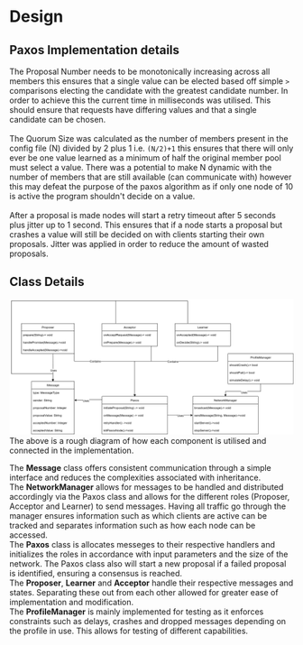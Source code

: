# Design
## Paxos Implementation details
The Proposal Number needs to be monotonically increasing across all members this ensures that a single
value can be elected based off simple `>` comparisons electing the candidate with the greatest candidate number.
In order to achieve this the current time in milliseconds was utilised. This should ensure that requests have 
differing values and that a single candidate can be chosen.
<br><br>
The Quorum Size was calculated as the number of members present in the config file (N) 
divided by 2 plus 1 i.e. `(N/2)+1` this ensures that there will only ever be one value 
learned as a minimum of half the original member pool must select a value. 
There was a potential to make N dynamic with the number of members that are still available (can communicate with)
however this may defeat the purpose of the paxos algorithm as if only one node of 10 is active the program shouldn't 
decide on a value.
<br><br>
After a proposal is made nodes will start a retry timeout after 5 seconds plus jitter up to 1 second. 
This ensures that if a node starts a proposal but crashes a value will still be decided on with clients 
starting their own proposals. Jitter was applied in order to reduce the amount of wasted proposals.
## Class Details
<img src="UML_Diagram.png" alt="Uml Diagram"><br>
The above is a rough diagram of how each component is utilised and connected in the implementation.

The **Message** class offers consistent communication through a simple interface and reduces the complexities associated with inheritance.
<br>
The **NetworkManager** allows for messages to be handled and distributed accordingly via the 
Paxos class and allows for the different roles (Proposer, Acceptor and Learner) to send messages. 
Having all traffic go through the manager ensures information such as which clients are active can be tracked 
and separates information such as how each node can be accessed.
<br>
The **Paxos** class is allocates messeges to their respective handlers and initializes the roles in 
accordance with input parameters and the size of the network. 
The Paxos class also will start a new proposal if a failed proposal is identified, ensuring a consensus is reached.
<br>
The **Proposer**, **Learner** and **Acceptor** handle their respective messages and states. 
Separating these out from each other allowed for greater ease of implementation and modification.
<br>
The **ProfileManager** is mainly implemented for testing as it enforces constraints such as delays, 
crashes and dropped messages depending on the profile in use. This allows for testing of different capabilities.


